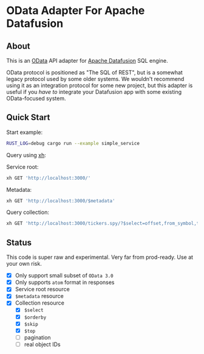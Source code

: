 # OData Adapter For Apache Datafusion

## About
This is an [OData](https://www.odata.org/) API adapter for [Apache Datafusion](https://github.com/apache/arrow-datafusion) SQL engine.

OData protocol is positioned as "The SQL of REST", but is a somewhat legacy protocol used by some older systems. We wouldn't recommend using it as an integration protocol for some new project, but this adapter is useful if you *have to* integrate your Datafusion app with some existing OData-focused system.

## Quick Start
Start example:
```sh
RUST_LOG=debug cargo run --example simple_service
```

Query using [xh](https://github.com/ducaale/xh):

Service root:
```sh
xh GET 'http://localhost:3000/'
```

Metadata:
```sh
xh GET 'http://localhost:3000/$metadata'
```

Query collection:
```sh
xh GET 'http://localhost:3000/tickers.spy/?$select=offset,from_symbol,to_symbol,close&$top=5'
```

## Status
This code is super raw and experimental. Very far from prod-ready. Use at your own risk.

- [x] Only support small subset of `OData 3.0`
- [x] Only supports `atom` format in responses
- [x] Service root resource
- [x] `$metadata` resource
- [x] Collection resource
  - [x] `$select`
  - [x] `$orderby`
  - [x] `$skip`
  - [x] `$top`
  - [ ] pagination
  - [ ] real object IDs
